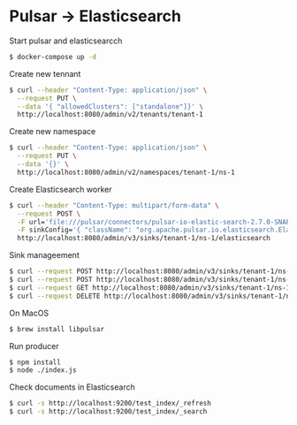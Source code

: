 # Pulsar -> Elasticsearch

Start pulsar and elasticsearcch
```sh
$ docker-compose up -d
```

Create new tennant
```sh
$ curl --header "Content-Type: application/json" \
  --request PUT \
  --data '{ "allowedClusters": ["standalone"]}' \
  http://localhost:8080/admin/v2/tenants/tenant-1
```

Create new namespace
```sh
$ curl --header "Content-Type: application/json" \
  --request PUT \
  --data '{}' \
  http://localhost:8080/admin/v2/namespaces/tenant-1/ns-1  
```

Create Elasticsearch worker
```sh 
$ curl --header "Content-Type: multipart/form-data" \
  --request POST \
  -F url='file:///pulsar/connectors/pulsar-io-elastic-search-2.7.0-SNAPSHOT.nar;type=text/plain' \
  -F sinkConfig='{ "className": "org.apache.pulsar.io.elasticsearch.ElasticSearchSink", "archive": "/pulsar/connectors/pulsar-io-elastic-search-2.7.0-SNAPSHOT.nar", "inputs": ["persistent://tenant-1/ns-1/elastic-test"], "processingGuarantees": "EFFECTIVELY_ONCE", "parallelism": 1, "configs": {"elasticSearchUrl": "http://elasticsearch:9200", "indexName": "test_index" } };type=application/json' \
  http://localhost:8080/admin/v3/sinks/tenant-1/ns-1/elasticsearch
```

Sink manageement
```sh
$ curl --request POST http://localhost:8080/admin/v3/sinks/tenant-1/ns-1/elasticsearch/start
$ curl --request POST http://localhost:8080/admin/v3/sinks/tenant-1/ns-1/elasticsearch/restart
$ curl --request GET http://localhost:8080/admin/v3/sinks/tenant-1/ns-1/elasticsearch/status
$ curl --request DELETE http://localhost:8080/admin/v3/sinks/tenant-1/ns-1/elasticsearch
```

On MacOS
```sh
$ brew install libpulsar
```
Run producer
```sh
$ npm install
$ node ./index.js
```

Check documents in Elasticsearch
```sh
$ curl -s http://localhost:9200/test_index/_refresh
$ curl -s http://localhost:9200/test_index/_search
```

